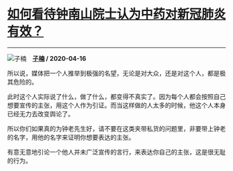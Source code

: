 # [如何看待钟南山院士认为中药对新冠肺炎有效？](https://www.zhihu.com/answer/1158173362)

--------------------------------------------------------------------

![子楠](https://pic1.zhimg.com/v2-8eb4836d9ebffc0ddd4cb001bb9ccd55.jpg?source=1940ef5c "子楠")&emsp;**[子楠](https://www.zhihu.com/people/lov1) / 2020-04-16**

所以说，媒体把一个人推举到极强的名望，无论是对大众，还是对这个人，都是极其危险的。


此时这个人实际说了什么，做了什么，都变得不真实了。因为每个人都会按照自己想要宣传的主张，用这个人作为引证。而当这样做的人太多的时候，他这个人本身已经无力去改变舆论了。


所以你们如果真的为钟老先生好，请不要在这类夹带私货的问题里，非要带上钟老的名字，用他的名字来证明你想要表达的主张。


有意无意地引论一个他人并未广泛宣传的言行，来表达你自己的主张，这是很无耻的行为。

